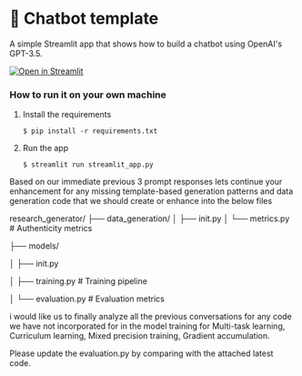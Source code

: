 # 💬 Chatbot template

A simple Streamlit app that shows how to build a chatbot using OpenAI's GPT-3.5.

[![Open in Streamlit](https://static.streamlit.io/badges/streamlit_badge_black_white.svg)](https://chatbot-template.streamlit.app/)

### How to run it on your own machine

1. Install the requirements

   ```
   $ pip install -r requirements.txt
   ```

2. Run the app

   ```
   $ streamlit run streamlit_app.py
   ```

Based on our immediate previous 3 prompt responses lets continue your enhancement for any missing template-based generation patterns and data generation code that we should create or enhance into the below files

research_generator/
├── data_generation/
│   ├── init.py
│   └── metrics.py         # Authenticity metrics

├── models/

│   ├── init.py

│   ├── training.py        # Training pipeline

│   └── evaluation.py      # Evaluation metrics



i would like us to finally analyze all the previous conversations for any code we have not incorporated for in the model training for 
Multi-task learning, Curriculum learning, Mixed precision training, Gradient accumulation.

Please update the evaluation.py by comparing with the attached latest code.